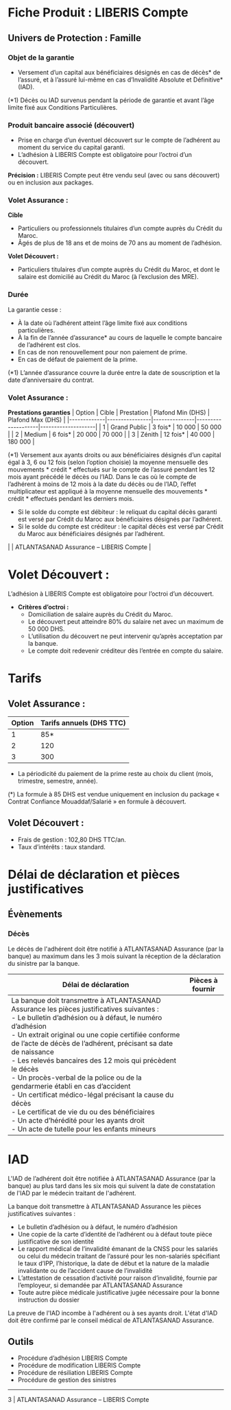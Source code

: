 # Fiche Produit : LIBERIS Compte

## Univers de Protection : Famille

### Objet de la garantie
- Versement d’un capital aux bénéficiaires désignés en cas de décès* de l’assuré, et à l’assuré lui-même en cas d’Invalidité Absolute et Définitive* (IAD).
  
(*1) Décès ou IAD survenus pendant la période de garantie et avant l’âge limite fixé aux Conditions Particulières.

### Produit bancaire associé (découvert)
- Prise en charge d’un éventuel découvert sur le compte de l’adhérent au moment du service du capital garanti.
- L’adhésion à LIBERIS Compte est obligatoire pour l’octroi d’un découvert.

**Précision :** LIBERIS Compte peut être vendu seul (avec ou sans découvert) ou en inclusion aux packages.

### Volet Assurance :
**Cible**
- Particuliers ou professionnels titulaires d’un compte auprès du Crédit du Maroc.
- Âgés de plus de 18 ans et de moins de 70 ans au moment de l’adhésion.

**Volet Découvert :**
- Particuliers titulaires d’un compte auprès du Crédit du Maroc, et dont le salaire est domicilié au Crédit du Maroc (à l’exclusion des MRE).

### Durée
La garantie cesse :
- À la date où l’adhérent atteint l’âge limite fixé aux conditions particulières.
- À la fin de l’année d’assurance* au cours de laquelle le compte bancaire de l’adhérent est clos.
- En cas de non renouvellement pour non paiement de prime.
- En cas de défaut de paiement de la prime.

(*1) L’année d’assurance couvre la durée entre la date de souscription et la date d’anniversaire du contrat.

### Volet Assurance :
**Prestations garanties**
| Option      | Cible          | Prestation    | Plafond Min (DHS) | Plafond Max (DHS) |
|-------------|----------------|---------------|--------------------|--------------------|
| 1           | Grand Public   | 3 fois*       | 10 000             | 50 000             |
| 2           | Medium         | 6 fois*       | 20 000             | 70 000             |
| 3           | Zénith         | 12 fois*      | 40 000             | 180 000            |

(*1) Versement aux ayants droits ou aux bénéficiaires désignés d’un capital égal à 3, 6 ou 12 fois (selon l’option choisie) la moyenne mensuelle des mouvements * crédit * effectués sur le compte de l’assuré pendant les 12 mois ayant précédé le décès ou l’IAD. Dans le cas où le compte de l’adhérent à moins de 12 mois à la date du décès ou de l’IAD, l’effet multiplicateur est appliqué à la moyenne mensuelle des mouvements * crédit * effectués pendant les derniers mois.

- Si le solde du compte est débiteur : le reliquat du capital décès garanti est versé par Crédit du Maroc aux bénéficiaires désignés par l’adhérent.
- Si le solde du compte est créditeur : le capital décès est versé par Crédit du Maroc aux bénéficiaires désignés par l’adhérent.

|  | ATLANTASANAD Assurance – LIBERIS Compte |

# Volet Découvert :
L’adhésion à LIBERIS Compte est obligatoire pour l’octroi d’un découvert.

- **Critères d’octroi :**
  - Domiciliation de salaire auprès du Crédit du Maroc.
  - Le découvert peut atteindre 80% du salaire net avec un maximum de 50 000 DHS.
  - L’utilisation du découvert ne peut intervenir qu’après acceptation par la banque.
  - Le compte doit redevenir créditeur dès l’entrée en compte du salaire.

# Tarifs

## Volet Assurance :

| Option | Tarifs annuels (DHS TTC) |
|--------|---------------------------|
| 1      | 85*                       |
| 2      | 120                       |
| 3      | 300                       |

- La périodicité du paiement de la prime reste au choix du client (mois, trimestre, semestre, année).

(*) La formule à 85 DHS est vendue uniquement en inclusion du package « Contrat Confiance Mouaddaf/Salarié » en formule à découvert.

## Volet Découvert :
- Frais de gestion : 102,80 DHS TTC/an.
- Taux d’intérêts : taux standard.

# Délai de déclaration et pièces justificatives

## Évènements

### Décès
Le décès de l'adhérent doit être notifié à ATLANTASANAD Assurance (par la banque) au maximum dans les 3 mois suivant la réception de la déclaration du sinistre par la banque.

| Délai de déclaration | Pièces à fournir |
|----------------------|------------------|
| La banque doit transmettre à ATLANTASANAD Assurance les pièces justificatives suivantes :<br>- Le bulletin d’adhésion ou à défaut, le numéro d’adhésion<br>- Un extrait original ou une copie certifiée conforme de l’acte de décès de l’adhérent, précisant sa date de naissance<br>- Les relevés bancaires des 12 mois qui précèdent le décès<br>- Un procès-verbal de la police ou de la gendarmerie établi en cas d’accident<br>- Un certificat médico-légal précisant la cause du décès<br>- Le certificat de vie du ou des bénéficiaires<br>- Un acte d’hérédité pour les ayants droit<br>- Un acte de tutelle pour les enfants mineurs |


# IAD

L'IAD de l’adhérent doit être notifiée à ATLANTASANAD Assurance (par la banque) au plus tard dans les six mois qui suivent la date de constatation de l'IAD par le médecin traitant de l'adhérent.

La banque doit transmettre à ATLANTASANAD Assurance les pièces justificatives suivantes :
- Le bulletin d’adhésion ou à défaut, le numéro d’adhésion
- Une copie de la carte d’identité de l’adhérent ou à défaut toute pièce justificative de son identité
- Le rapport médical de l’invalidité émanant de la CNSS pour les salariés ou celui du médecin traitant de l’assuré pour les non-salariés spécifiant le taux d’IPP, l’historique, la date de début et la nature de la maladie invalidante ou de l’accident cause de l’invalidité
- L’attestation de cessation d’activité pour raison d’invalidité, fournie par l’employeur, si demandée par ATLANTASANAD Assurance
- Toute autre pièce médicale justificative jugée nécessaire pour la bonne instruction du dossier

La preuve de l'IAD incombe à l'adhérent ou à ses ayants droit. L'état d'IAD doit être confirmé par le conseil médical de ATLANTASANAD Assurance.

## Outils
- Procédure d’adhésion LIBERIS Compte
- Procédure de modification LIBERIS Compte
- Procédure de résiliation LIBERIS Compte
- Procédure de gestion des sinistres

---

3 | ATLANTASANAD Assurance – LIBERIS Compte